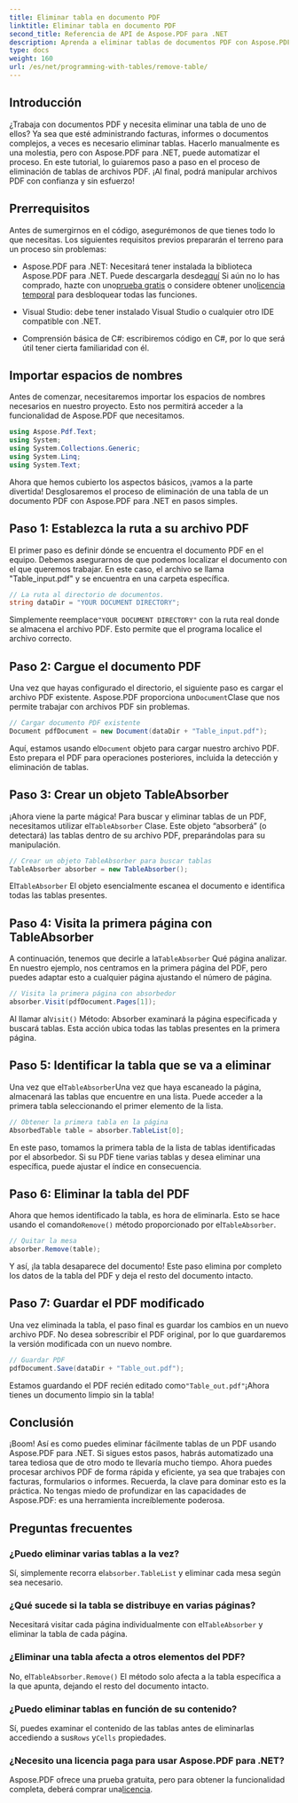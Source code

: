 ```yaml
---
title: Eliminar tabla en documento PDF
linktitle: Eliminar tabla en documento PDF
second_title: Referencia de API de Aspose.PDF para .NET
description: Aprenda a eliminar tablas de documentos PDF con Aspose.PDF para .NET con una guía paso a paso. Simplifique la manipulación de archivos PDF con este sencillo tutorial.
type: docs
weight: 160
url: /es/net/programming-with-tables/remove-table/
---
```

## Introducción

¿Trabaja con documentos PDF y necesita eliminar una tabla de uno de ellos? Ya sea que esté administrando facturas, informes o documentos complejos, a veces es necesario eliminar tablas. Hacerlo manualmente es una molestia, pero con Aspose.PDF para .NET, puede automatizar el proceso. En este tutorial, lo guiaremos paso a paso en el proceso de eliminación de tablas de archivos PDF. ¡Al final, podrá manipular archivos PDF con confianza y sin esfuerzo!

## Prerrequisitos

Antes de sumergirnos en el código, asegurémonos de que tienes todo lo que necesitas. Los siguientes requisitos previos prepararán el terreno para un proceso sin problemas:

-  Aspose.PDF para .NET: Necesitará tener instalada la biblioteca Aspose.PDF para .NET. Puede descargarla desde[aquí](https://releases.aspose.com/pdf/net/) Si aún no lo has comprado, hazte con uno[prueba gratis](https://releases.aspose.com/) o considere obtener uno[licencia temporal](https://purchase.aspose.com/temporary-license/) para desbloquear todas las funciones.
  
- Visual Studio: debe tener instalado Visual Studio o cualquier otro IDE compatible con .NET.
  
- Comprensión básica de C#: escribiremos código en C#, por lo que será útil tener cierta familiaridad con él.

## Importar espacios de nombres

Antes de comenzar, necesitaremos importar los espacios de nombres necesarios en nuestro proyecto. Esto nos permitirá acceder a la funcionalidad de Aspose.PDF que necesitamos.

```csharp
using Aspose.Pdf.Text;
using System;
using System.Collections.Generic;
using System.Linq;
using System.Text;
```

Ahora que hemos cubierto los aspectos básicos, ¡vamos a la parte divertida! Desglosaremos el proceso de eliminación de una tabla de un documento PDF con Aspose.PDF para .NET en pasos simples.

## Paso 1: Establezca la ruta a su archivo PDF

El primer paso es definir dónde se encuentra el documento PDF en el equipo. Debemos asegurarnos de que podemos localizar el documento con el que queremos trabajar. En este caso, el archivo se llama "Table_input.pdf" y se encuentra en una carpeta específica.

```csharp
// La ruta al directorio de documentos.
string dataDir = "YOUR DOCUMENT DIRECTORY";
```

 Simplemente reemplace`"YOUR DOCUMENT DIRECTORY"` con la ruta real donde se almacena el archivo PDF. Esto permite que el programa localice el archivo correcto.

## Paso 2: Cargue el documento PDF

 Una vez que hayas configurado el directorio, el siguiente paso es cargar el archivo PDF existente. Aspose.PDF proporciona un`Document`Clase que nos permite trabajar con archivos PDF sin problemas.

```csharp
// Cargar documento PDF existente
Document pdfDocument = new Document(dataDir + "Table_input.pdf");
```

 Aquí, estamos usando el`Document` objeto para cargar nuestro archivo PDF. Esto prepara el PDF para operaciones posteriores, incluida la detección y eliminación de tablas.

## Paso 3: Crear un objeto TableAbsorber

 ¡Ahora viene la parte mágica! Para buscar y eliminar tablas de un PDF, necesitamos utilizar el`TableAbsorber` Clase. Este objeto “absorberá” (o detectará) las tablas dentro de su archivo PDF, preparándolas para su manipulación.

```csharp
// Crear un objeto TableAbsorber para buscar tablas
TableAbsorber absorber = new TableAbsorber();
```

 El`TableAbsorber` El objeto esencialmente escanea el documento e identifica todas las tablas presentes.

## Paso 4: Visita la primera página con TableAbsorber

 A continuación, tenemos que decirle a la`TableAbsorber` Qué página analizar. En nuestro ejemplo, nos centramos en la primera página del PDF, pero puedes adaptar esto a cualquier página ajustando el número de página.

```csharp
// Visita la primera página con absorbedor
absorber.Visit(pdfDocument.Pages[1]);
```

 Al llamar al`Visit()` Método: Absorber examinará la página especificada y buscará tablas. Esta acción ubica todas las tablas presentes en la primera página.

## Paso 5: Identificar la tabla que se va a eliminar

 Una vez que el`TableAbsorber`Una vez que haya escaneado la página, almacenará las tablas que encuentre en una lista. Puede acceder a la primera tabla seleccionando el primer elemento de la lista.

```csharp
// Obtener la primera tabla en la página
AbsorbedTable table = absorber.TableList[0];
```

En este paso, tomamos la primera tabla de la lista de tablas identificadas por el absorbedor. Si su PDF tiene varias tablas y desea eliminar una específica, puede ajustar el índice en consecuencia.

## Paso 6: Eliminar la tabla del PDF

 Ahora que hemos identificado la tabla, es hora de eliminarla. Esto se hace usando el comando`Remove()` método proporcionado por el`TableAbsorber`.

```csharp
// Quitar la mesa
absorber.Remove(table);
```

Y así, ¡la tabla desaparece del documento! Este paso elimina por completo los datos de la tabla del PDF y deja el resto del documento intacto.

## Paso 7: Guardar el PDF modificado

Una vez eliminada la tabla, el paso final es guardar los cambios en un nuevo archivo PDF. No desea sobrescribir el PDF original, por lo que guardaremos la versión modificada con un nuevo nombre.

```csharp
// Guardar PDF
pdfDocument.Save(dataDir + "Table_out.pdf");
```

 Estamos guardando el PDF recién editado como`"Table_out.pdf"`¡Ahora tienes un documento limpio sin la tabla!

## Conclusión

¡Boom! Así es como puedes eliminar fácilmente tablas de un PDF usando Aspose.PDF para .NET. Si sigues estos pasos, habrás automatizado una tarea tediosa que de otro modo te llevaría mucho tiempo. Ahora puedes procesar archivos PDF de forma rápida y eficiente, ya sea que trabajes con facturas, formularios o informes. Recuerda, la clave para dominar esto es la práctica. No tengas miedo de profundizar en las capacidades de Aspose.PDF: es una herramienta increíblemente poderosa.

## Preguntas frecuentes

### ¿Puedo eliminar varias tablas a la vez?  
 Sí, simplemente recorra el`absorber.TableList` y eliminar cada mesa según sea necesario.

### ¿Qué sucede si la tabla se distribuye en varias páginas?  
 Necesitará visitar cada página individualmente con el`TableAbsorber` y eliminar la tabla de cada página.

### ¿Eliminar una tabla afecta a otros elementos del PDF?  
 No, el`TableAbsorber.Remove()` El método solo afecta a la tabla específica a la que apunta, dejando el resto del documento intacto.

### ¿Puedo eliminar tablas en función de su contenido?  
 Sí, puedes examinar el contenido de las tablas antes de eliminarlas accediendo a sus`Rows` y`Cells` propiedades.

### ¿Necesito una licencia paga para usar Aspose.PDF para .NET?  
 Aspose.PDF ofrece una prueba gratuita, pero para obtener la funcionalidad completa, deberá comprar una[licencia](https://purchase.aspose.com/buy).